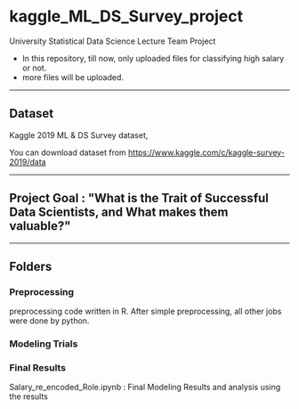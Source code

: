 # kaggle_ML_DS_Survey_project
University Statistical Data Science Lecture Team Project

* In this repository, till now, only uploaded files for classifying high salary or not.
* more files will be uploaded. 

-------------------------------------------------------------

## Dataset 
Kaggle 2019 ML & DS Survey dataset, 

You can download dataset from https://www.kaggle.com/c/kaggle-survey-2019/data

-------------------------------------------------------------

## Project Goal : "What is the Trait of Successful Data Scientists, and What makes them valuable?"

-------------------------------------------------------------

## Folders 
### Preprocessing
preprocessing code written in R. After simple preprocessing, all other jobs were done by python. 

### Modeling Trials

### Final Results 
Salary_re_encoded_Role.ipynb : Final Modeling Results and analysis using the results 

